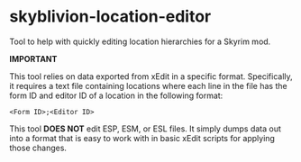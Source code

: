 # skyblivion-location-editor
Tool to help with quickly editing location hierarchies for a Skyrim mod.

**IMPORTANT**

This tool relies on data exported from xEdit in a specific format. Specifically, it requires a text file containing locations where each line in the file has the form ID and editor ID of a location in the following format:

`<Form ID>;<Editor ID>`

This tool **DOES NOT** edit ESP, ESM, or ESL files. It simply dumps data out into a format that is easy to work with in basic xEdit scripts for applying those changes.
